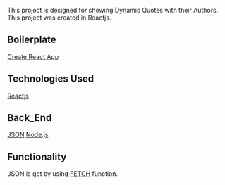 This project is designed for showing Dynamic Quotes with their Authors.
This project was created in Reactjs.

## Boilerplate

[Create React App](https://github.com/facebook/create-react-app)

## Technologies Used

[Reactjs](https://reactjs.org/)


## Back_End
[JSON](https://random-quotes.now.sh/)
[Node.js](https://nodejs.org/en/)

## Functionality
JSON is get by using [FETCH](https://www.robinwieruch.de/react-fetching-data/) function. 

